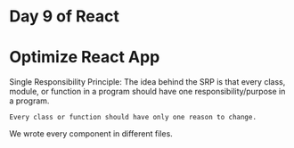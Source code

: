 # Day 9 of React

# Optimize React App

Single Responsibility Principle: The idea behind the SRP is that every class, module, or function in a program should have one responsibility/purpose in a program.

`Every class or function should have only one reason to change.`

We wrote every component in different files.


